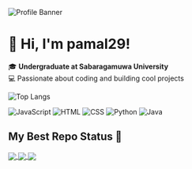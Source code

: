 ![Profile Banner](https://github.com/pamal29.png)

# 👋 Hi, I'm pamal29!

🎓 **Undergraduate at Sabaragamuwa University**  
💻 Passionate about coding and building cool projects

<!-- Language Stats -->
![Top Langs](https://github-readme-stats.vercel.app/api/top-langs/?username=pamal29&layout=compact&theme=dark)

<!-- Skills -->
![JavaScript](https://img.shields.io/badge/JavaScript-yellow?style=for-the-badge&logo=javascript)
![HTML](https://img.shields.io/badge/HTML-red?style=for-the-badge&logo=html5)
![CSS](https://img.shields.io/badge/CSS-blue?style=for-the-badge&logo=css3)
![Python](https://img.shields.io/badge/Python-blue?style=for-the-badge&logo=python)
![Java](https://img.shields.io/badge/Java-lightgrey?style=for-the-badge&logo=java)

## My Best Repo Status 🐇

<a href="https://github.com/pamal29/Movie-Stream-Website">
  <img align="center" src="https://github-readme-stats.vercel.app/api/pin/?username=pamal29&repo=Movie-Stream-Website&theme=dark" />
</a>
<a href="https://github.com/pamal29/Todo-List">
  <img align="center" src="https://github-readme-stats.vercel.app/api/pin/?username=pamal29&repo=Todo-List&theme=dark" />
</a>
<a href="https://github.com/pamal29/Snake-Game">
  <img align="center" src="https://github-readme-stats.vercel.app/api/pin/?username=pamal29&repo=Snake-Game&theme=dark" />
</a>
